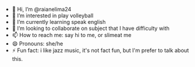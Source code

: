 - 👋 Hi, I’m @raianelima24
- 👀 I’m interested in play volleyball
- 🌱 I’m currently learning speak english
- 💞️ I’m looking to collaborate on subject that I have difficulty with
- 📫 How to reach me: say hi to me, or slimeat me
- 😄 Pronouns: she/he
- ⚡ Fun fact: i like jazz music, it's not fact fun, but I'm prefer to talk about this.

<!---
raianelima24/raianelima24 is a ✨ special ✨ repository because its `README.md` (this file) appears on your GitHub profile.
You can click the Preview link to take a look at your changes.
--->
